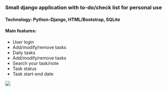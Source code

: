### Small django application with to-do/check list for personal use
#### Technology: Python-Django, HTML/Bootstrap, SQLite
#### Main features:
- User login
- Add/modify/remove tasks
- Daily tasks
- Add/modify/remove tasks
- Search your task/note
- Task status
- Task start-end date

![](https://i.ibb.co/Jrxch1c/Peek-2020-05-12-18-08.gif)
